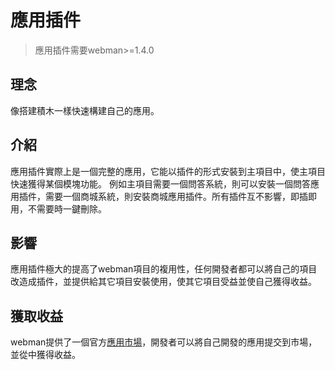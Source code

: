# 應用插件

> 應用插件需要webman>=1.4.0

## 理念
像搭建積木一樣快速構建自己的應用。

## 介紹
應用插件實際上是一個完整的應用，它能以插件的形式安裝到主項目中，使主項目快速獲得某個模塊功能。
例如主項目需要一個問答系統，則可以安裝一個問答應用插件，需要一個商城系統，則安裝商城應用插件。所有插件互不影響，即插即用，不需要時一鍵刪除。

## 影響
應用插件極大的提高了webman項目的複用性，任何開發者都可以將自己的項目改造成插件，並提供給其它項目安裝使用，使其它項目受益並使自己獲得收益。

## 獲取收益
webman提供了一個官方[應用市場](https://www.workerman.net/apps)，開發者可以將自己開發的應用提交到市場，並從中獲得收益。

